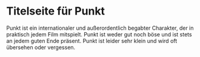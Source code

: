 # Titelseite für Punkt

Punkt ist ein internationaler und außerordentlich begabter Charakter, der in praktisch jedem Film mitspielt. Punkt ist weder gut noch böse und ist stets an jedem guten Ende präsent. Punkt ist leider sehr klein und wird oft übersehen oder vergessen.
